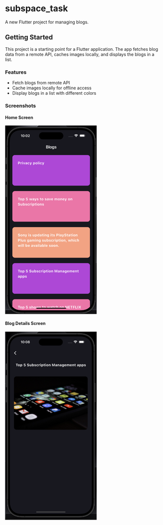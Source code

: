 # subspace_task

A new Flutter project for managing blogs.

## Getting Started

This project is a starting point for a Flutter application. The app fetches blog data from a remote API, caches images locally, and displays the blogs in a list. 

### Features

- Fetch blogs from remote API
- Cache images locally for offline access
- Display blogs in a list with different colors

### Screenshots

#### Home Screen

<img src="screenshots/home.png" width="300">

#### Blog Details Screen

<img src="screenshots/detail.png" width="300">
